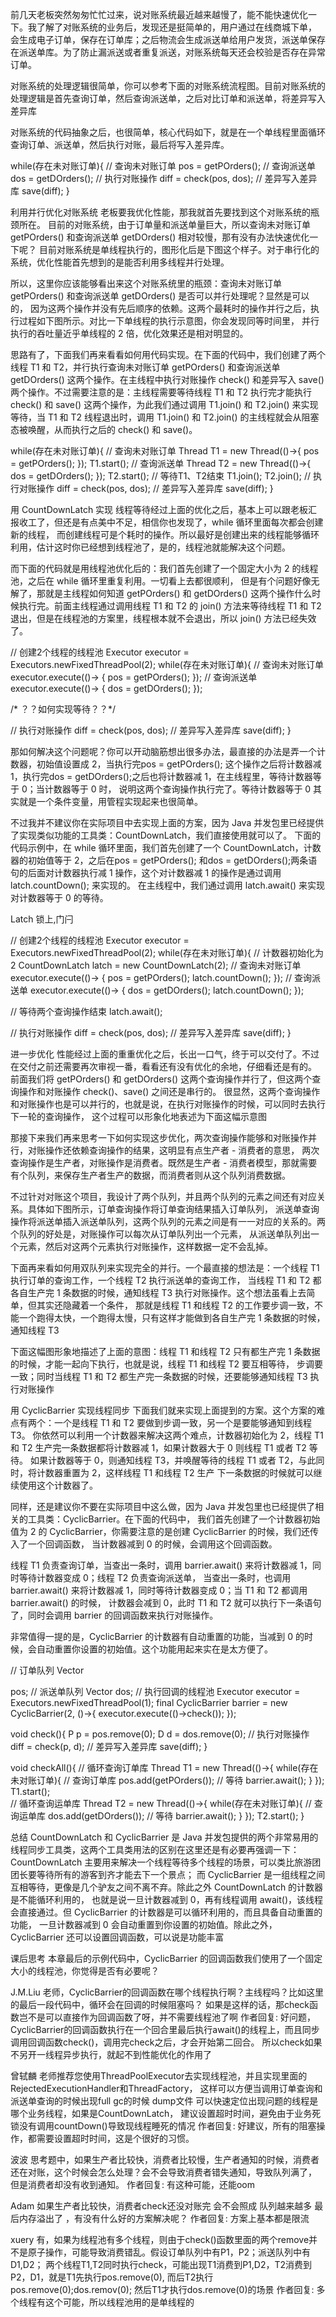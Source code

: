 前几天老板突然匆匆忙忙过来，说对账系统最近越来越慢了，能不能快速优化一下。我了解了对账系统的业务后，发现还是挺简单的，用户通过在线商城下单，
会生成电子订单，保存在订单库；之后物流会生成派送单给用户发货，派送单保存在派送单库。为了防止漏派送或者重复派送，对账系统每天还会校验是否存在异常订单。

对账系统的处理逻辑很简单，你可以参考下面的对账系统流程图。目前对账系统的处理逻辑是首先查询订单，然后查询派送单，之后对比订单和派送单，将差异写入差异库


对账系统的代码抽象之后，也很简单，核心代码如下，就是在一个单线程里面循环查询订单、派送单，然后执行对账，最后将写入差异库。

while(存在未对账订单){
  // 查询未对账订单
  pos = getPOrders();
  // 查询派送单
  dos = getDOrders();
  // 执行对账操作
  diff = check(pos, dos);
  // 差异写入差异库
  save(diff);
} 

利用并行优化对账系统
老板要我优化性能，那我就首先要找到这个对账系统的瓶颈所在。
目前的对账系统，由于订单量和派送单量巨大，所以查询未对账订单 getPOrders() 和查询派送单 getDOrders() 相对较慢，那有没有办法快速优化一下呢？
目前对账系统是单线程执行的，图形化后是下图这个样子。对于串行化的系统，优化性能首先想到的是能否利用多线程并行处理。

所以，这里你应该能够看出来这个对账系统里的瓶颈：查询未对账订单 getPOrders() 和查询派送单 getDOrders() 是否可以并行处理呢？显然是可以的，
因为这两个操作并没有先后顺序的依赖。这两个最耗时的操作并行之后，执行过程如下图所示。对比一下单线程的执行示意图，你会发现同等时间里，
并行执行的吞吐量近乎单线程的 2 倍，优化效果还是相对明显的。

思路有了，下面我们再来看看如何用代码实现。在下面的代码中，我们创建了两个线程 T1 和 T2，并行执行查询未对账订单 getPOrders() 和查询派送单 getDOrders() 
这两个操作。在主线程中执行对账操作 check() 和差异写入 save() 两个操作。不过需要注意的是：主线程需要等待线程 T1 和 T2 执行完才能执行 check() 
和 save() 这两个操作，为此我们通过调用 T1.join() 和 T2.join() 来实现等待，当 T1 和 T2 线程退出时，调用 T1.join() 和 T2.join() 
的主线程就会从阻塞态被唤醒，从而执行之后的 check() 和 save()。


while(存在未对账订单){
  // 查询未对账订单
  Thread T1 = new Thread(()->{
    pos = getPOrders();
  });
  T1.start();
  // 查询派送单
  Thread T2 = new Thread(()->{
    dos = getDOrders();
  });
  T2.start();
  // 等待T1、T2结束
  T1.join();
  T2.join();
  // 执行对账操作
  diff = check(pos, dos);
  // 差异写入差异库
  save(diff);
} 

用 CountDownLatch 实现
线程等待经过上面的优化之后，基本上可以跟老板汇报收工了，但还是有点美中不足，相信你也发现了，while 循环里面每次都会创建新的线程，
而创建线程可是个耗时的操作。所以最好是创建出来的线程能够循环利用，估计这时你已经想到线程池了，是的，线程池就能解决这个问题。

而下面的代码就是用线程池优化后的：我们首先创建了一个固定大小为 2 的线程池，之后在 while 循环里重复利用。一切看上去都很顺利，
但是有个问题好像无解了，那就是主线程如何知道 getPOrders() 和 getDOrders() 这两个操作什么时候执行完。前面主线程通过调用线程 T1 和 T2 
的 join() 方法来等待线程 T1 和 T2 退出，但是在线程池的方案里，线程根本就不会退出，所以 join() 方法已经失效了。

// 创建2个线程的线程池
Executor executor = 
  Executors.newFixedThreadPool(2);
while(存在未对账订单){
  // 查询未对账订单
  executor.execute(()-> {
    pos = getPOrders();
  });
  // 查询派送单
  executor.execute(()-> {
    dos = getDOrders();
  });
  
  /* ？？如何实现等待？？*/
  
  // 执行对账操作
  diff = check(pos, dos);
  // 差异写入差异库
  save(diff);
}   


那如何解决这个问题呢？你可以开动脑筋想出很多办法，最直接的办法是弄一个计数器，初始值设置成 2，当执行完pos = getPOrders();
这个操作之后将计数器减 1，执行完dos = getDOrders();之后也将计数器减 1，在主线程里，等待计数器等于 0；当计数器等于 0 时，
说明这两个查询操作执行完了。等待计数器等于 0 其实就是一个条件变量，用管程实现起来也很简单。

不过我并不建议你在实际项目中去实现上面的方案，因为 Java 并发包里已经提供了实现类似功能的工具类：CountDownLatch，我们直接使用就可以了。
下面的代码示例中，在 while 循环里面，我们首先创建了一个 CountDownLatch，计数器的初始值等于 2，之后在pos = getPOrders();
和dos = getDOrders();两条语句的后面对计数器执行减 1 操作，这个对计数器减 1 的操作是通过调用 latch.countDown(); 来实现的。
在主线程中，我们通过调用 latch.await() 来实现对计数器等于 0 的等待。

Latch  锁上,门闩


// 创建2个线程的线程池
Executor executor = 
  Executors.newFixedThreadPool(2);
while(存在未对账订单){
  // 计数器初始化为2
  CountDownLatch latch = 
    new CountDownLatch(2);
  // 查询未对账订单
  executor.execute(()-> {
    pos = getPOrders();
    latch.countDown();
  });
  // 查询派送单
  executor.execute(()-> {
    dos = getDOrders();
    latch.countDown();
  });
  
  // 等待两个查询操作结束
  latch.await();
  
  // 执行对账操作
  diff = check(pos, dos);
  // 差异写入差异库
  save(diff);
}

进一步优化
性能经过上面的重重优化之后，长出一口气，终于可以交付了。不过在交付之前还需要再次审视一番，看看还有没有优化的余地，仔细看还是有的。
前面我们将 getPOrders() 和 getDOrders() 这两个查询操作并行了，但这两个查询操作和对账操作 check()、save() 之间还是串行的。
很显然，这两个查询操作和对账操作也是可以并行的，也就是说，在执行对账操作的时候，可以同时去执行下一轮的查询操作，
这个过程可以形象化地表述为下面这幅示意图


那接下来我们再来思考一下如何实现这步优化，两次查询操作能够和对账操作并行，对账操作还依赖查询操作的结果，这明显有点生产者 - 消费者的意思，
两次查询操作是生产者，对账操作是消费者。既然是生产者 - 消费者模型，那就需要有个队列，来保存生产者生产的数据，而消费者则从这个队列消费数据。

不过针对对账这个项目，我设计了两个队列，并且两个队列的元素之间还有对应关系。具体如下图所示，订单查询操作将订单查询结果插入订单队列，
派送单查询操作将派送单插入派送单队列，这两个队列的元素之间是有一一对应的关系的。两个队列的好处是，对账操作可以每次从订单队列出一个元素，
从派送单队列出一个元素，然后对这两个元素执行对账操作，这样数据一定不会乱掉。

下面再来看如何用双队列来实现完全的并行。一个最直接的想法是：一个线程 T1 执行订单的查询工作，一个线程 T2 执行派送单的查询工作，
当线程 T1 和 T2 都各自生产完 1 条数据的时候，通知线程 T3 执行对账操作。这个想法虽看上去简单，但其实还隐藏着一个条件，
那就是线程 T1 和线程 T2 的工作要步调一致，不能一个跑得太快，一个跑得太慢，只有这样才能做到各自生产完 1 条数据的时候，通知线程 T3


下面这幅图形象地描述了上面的意图：线程 T1 和线程 T2 只有都生产完 1 条数据的时候，才能一起向下执行，也就是说，线程 T1 和线程 T2 要互相等待，
步调要一致；同时当线程 T1 和 T2 都生产完一条数据的时候，还要能够通知线程 T3 执行对账操作

用 CyclicBarrier 实现线程同步
下面我们就来实现上面提到的方案。这个方案的难点有两个：一个是线程 T1 和 T2 要做到步调一致，另一个是要能够通知到线程 T3。
你依然可以利用一个计数器来解决这两个难点，计数器初始化为 2，线程 T1 和 T2 生产完一条数据都将计数器减 1，如果计数器大于 0 则线程 T1 或者 T2 等待。
如果计数器等于 0，则通知线程 T3，并唤醒等待的线程 T1 或者 T2，与此同时，将计数器重置为 2，这样线程 T1 和线程 T2 生产
下一条数据的时候就可以继续使用这个计数器了。

同样，还是建议你不要在实际项目中这么做，因为 Java 并发包里也已经提供了相关的工具类：CyclicBarrier。在下面的代码中，
我们首先创建了一个计数器初始值为 2 的 CyclicBarrier，你需要注意的是创建 CyclicBarrier 的时候，我们还传入了一个回调函数，
当计数器减到 0 的时候，会调用这个回调函数。

线程 T1 负责查询订单，当查出一条时，调用 barrier.await() 来将计数器减 1，同时等待计数器变成 0；线程 T2 负责查询派送单，
当查出一条时，也调用 barrier.await() 来将计数器减 1，同时等待计数器变成 0；当 T1 和 T2 都调用 barrier.await() 的时候，
计数器会减到 0，此时 T1 和 T2 就可以执行下一条语句了，同时会调用 barrier 的回调函数来执行对账操作。

非常值得一提的是，CyclicBarrier 的计数器有自动重置的功能，当减到 0 的时候，会自动重置你设置的初始值。这个功能用起来实在是太方便了。



// 订单队列
Vector<P> pos;
// 派送单队列
Vector<D> dos;
// 执行回调的线程池 
Executor executor = 
  Executors.newFixedThreadPool(1);
final CyclicBarrier barrier =
  new CyclicBarrier(2, ()->{
    executor.execute(()->check());
  });
  
void check(){
  P p = pos.remove(0);
  D d = dos.remove(0);
  // 执行对账操作
  diff = check(p, d);
  // 差异写入差异库
  save(diff);
}
  
void checkAll(){
  // 循环查询订单库
  Thread T1 = new Thread(()->{
    while(存在未对账订单){
      // 查询订单库
      pos.add(getPOrders());
      // 等待
      barrier.await();
    }
  });
  T1.start();  
  // 循环查询运单库
  Thread T2 = new Thread(()->{
    while(存在未对账订单){
      // 查询运单库
      dos.add(getDOrders());
      // 等待
      barrier.await();
    }
  });
  T2.start();
}


总结
CountDownLatch 和 CyclicBarrier 是 Java 并发包提供的两个非常易用的线程同步工具类，这两个工具类用法的区别在这里还是有必要再强调一下：
CountDownLatch 主要用来解决一个线程等待多个线程的场景，可以类比旅游团团长要等待所有的游客到齐才能去下一个景点；
而 CyclicBarrier 是一组线程之间互相等待，更像是几个驴友之间不离不弃。除此之外 CountDownLatch 的计数器是不能循环利用的，
也就是说一旦计数器减到 0，再有线程调用 await()，该线程会直接通过。但 CyclicBarrier 的计数器是可以循环利用的，而且具备自动重置的功能，
一旦计数器减到 0 会自动重置到你设置的初始值。除此之外，CyclicBarrier 还可以设置回调函数，可以说是功能丰富

课后思考
本章最后的示例代码中，CyclicBarrier 的回调函数我们使用了一个固定大小的线程池，你觉得是否有必要呢？



J.M.Liu
老师，CyclicBarrier的回调函数在哪个线程执行啊？主线程吗？比如这里的最后一段代码中，循环会在回调的时候阻塞吗？
如果是这样的话，那check函数岂不是可以直接作为回调函数了呀，并不需要线程池了啊
作者回复: 好问题，CyclicBarrier的回调函数执行在一个回合里最后执行await()的线程上，而且同步调用回调函数check()，调用完check之后，才会开始第二回合。
 所以check如果不另开一线程异步执行，就起不到性能优化的作用了
 
 
曾轼麟
老师推荐您使用ThreadPoolExecutor去实现线程池，并且实现里面的RejectedExecutionHandler和ThreadFactory，
这样可以方便当调用订单查询和派送单查询的时候出现full gc的时候 dump文件 可以快速定位出现问题的线程是哪个业务线程，如果是CountDownLatch，
建议设置超时时间，避免由于业务死锁没有调用countDown()导致现线程睡死的情况
作者回复: 好建议，所有的阻塞操作，都需要设置超时时间，这是个很好的习惯。 

波波
思考题中，如果生产者比较快，消费者比较慢，生产者通知的时候，消费者还在对账，这个时候会怎么处理？会不会导致消费者错失通知，导致队列满了，
但是消费者却没有收到通知。
作者回复: 有这种可能，还能oom

Adam
如果生产者比较快，消费者check还没对账完 会不会照成 队列越来越多 最后内存溢出了 ，有没有什么好的方案解决呢？
作者回复: 方案上基本都是限流

xuery
有，如果为线程池有多个线程，则由于check()函数里面的两个remove并不是原子操作，可能导致消费错乱。假设订单队列中有P1，P2；派送队列中有D1,D2；
两个线程T1,T2同时执行check，可能出现T1消费到P1,D2，T2消费到P2，D1，就是T1先执行pos.remove(0), 而后T2执行pos.remove(0);dos.remov(0);
然后T1才执行dos.remove(0)的场景
作者回复: 多个线程有这个可能，所以线程池用的是单线程的

